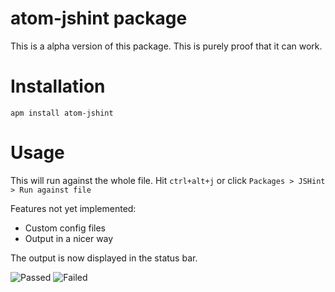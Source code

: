 # atom-jshint package

This is a alpha version of this package. This is purely proof that it can work.

Installation
===

`apm install atom-jshint`

Usage
===

This will run against the whole file.
Hit `ctrl+alt+j` or click `Packages > JSHint > Run against file`


Features not yet implemented:
  * Custom config files
  * Output in a nicer way


The output is now displayed in the status bar.

![Passed](http://cl.ly/image/0v1K3M382m1Q/Image%202014-02-27%20at%201.59.10%20pm.png)
![Failed](http://cl.ly/image/3r2t1i3C2o3D/Image%202014-02-27%20at%201.59.29%20pm.png)
